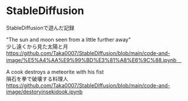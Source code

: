 # StableDiffusion
StableDiffusionで遊んだ記録


"The sun and moon seen from a little further away" <br>
少し遠くから見た太陽と月<br>
https://github.com/Taka0007/StableDiffusion/blob/main/code-and-image/%E5%A4%AA%E9%99%BD%E3%81%A8%E6%9C%88.ipynb　<br>


A cook destroys a meteorite with his fist<br>
隕石を拳で破壊する料理人<br>
https://github.com/Taka0007/StableDiffusion/blob/main/code-and-image/destoryinsekidook.ipynb

